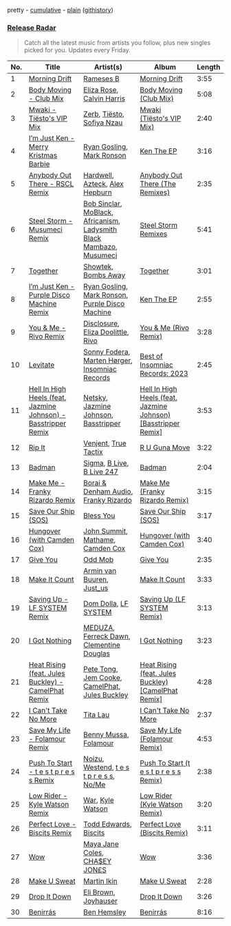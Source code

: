 pretty - [cumulative](/playlists/cumulative/Release%20Radar.md) - [plain](/playlists/plain/37i9dQZEVXbsudmxBFKW7G) ([githistory](https://github.githistory.xyz/vitokorn/spotify-playlist-archive/blob/master/playlists/plain/37i9dQZEVXbsudmxBFKW7G))

### [Release Radar](https://open.spotify.com/playlist/37i9dQZEVXbsudmxBFKW7G)

> Catch all the latest music from artists you follow, plus new singles picked for you. Updates every Friday.

| No. | Title | Artist(s) | Album | Length |
|---|---|---|---|---|
| 1 | [Morning Drift](https://open.spotify.com/track/7ysODkt3SLz9zLfo9yy2LJ) | [Rameses B](https://open.spotify.com/artist/06EfEcjc0vdvI6VNL0soIO) | [Morning Drift](https://open.spotify.com/album/42XNg9HHKO2XlsJ503JELj) | 3:55 |
| 2 | [Body Moving - Club Mix](https://open.spotify.com/track/2yRsNZu17Xx5fyryyQe3Vt) | [Eliza Rose](https://open.spotify.com/artist/4XC335ouK6pXyq4QiIb8bP), [Calvin Harris](https://open.spotify.com/artist/7CajNmpbOovFoOoasH2HaY) | [Body Moving (Club Mix)](https://open.spotify.com/album/3D8nfcaQEKp13288zu5mFs) | 5:08 |
| 3 | [Mwaki - Tiësto's VIP Mix](https://open.spotify.com/track/3bYSuNFC8UqtpTRKBcDtZf) | [Zerb](https://open.spotify.com/artist/6mDl7lQiLxT0iQ8LYhAlWy), [Tiësto](https://open.spotify.com/artist/2o5jDhtHVPhrJdv3cEQ99Z), [Sofiya Nzau](https://open.spotify.com/artist/5Y2FS5YbGf7yRDumzD5nY3) | [Mwaki (Tiësto's VIP Mix)](https://open.spotify.com/album/3pbFWOxjxLdlyxapT21PLe) | 2:40 |
| 4 | [I’m Just Ken - Merry Kristmas Barbie](https://open.spotify.com/track/0xUZ46LRp05nuTksovv90G) | [Ryan Gosling](https://open.spotify.com/artist/6kXm2YCtdUOpRYNKeKhfue), [Mark Ronson](https://open.spotify.com/artist/3hv9jJF3adDNsBSIQDqcjp) | [Ken The EP](https://open.spotify.com/album/7Dw87eUPMkF6tyjH1IYHsn) | 3:16 |
| 5 | [Anybody Out There - RSCL Remix](https://open.spotify.com/track/10kc4WFIpH8PEaa7cflKAx) | [Hardwell](https://open.spotify.com/artist/6BrvowZBreEkXzJQMpL174), [Azteck](https://open.spotify.com/artist/13NpuESz6tlK819yBs0PuS), [Alex Hepburn](https://open.spotify.com/artist/1rQ2ssALv6BirzJJxwETXO) | [Anybody Out There (The Remixes)](https://open.spotify.com/album/61G1ZfB0GEK0809oWXRiCk) | 2:35 |
| 6 | [Steel Storm - Musumeci Remix](https://open.spotify.com/track/3uVRUivtrpzSVaf2lx2IeR) | [Bob Sinclar](https://open.spotify.com/artist/5YFS41yoX0YuFY39fq21oN), [MoBlack](https://open.spotify.com/artist/6Je4hal6B5wiRd46aeswrs), [Africanism](https://open.spotify.com/artist/3E9XtGFNNweLtiR8y5aZO5), [Ladysmith Black Mambazo](https://open.spotify.com/artist/3FdLhnmXynPvZkbILPpB6d), [Musumeci](https://open.spotify.com/artist/5AezOTggHnFTiQ5AiowFBf) | [Steel Storm Remixes](https://open.spotify.com/album/0ZvVk2HHDVCWYiQIXoQjnc) | 5:41 |
| 7 | [Together](https://open.spotify.com/track/5dV7j9CsYRqZY60LxcW1SF) | [Showtek](https://open.spotify.com/artist/3gk0OYeLFWYupGFRHqLSR7), [Bombs Away](https://open.spotify.com/artist/1YlyxjwYNSjBD0NAJGEfWB) | [Together](https://open.spotify.com/album/7cLDStFd8Wx0zFfNSGrjoW) | 3:01 |
| 8 | [I’m Just Ken - Purple Disco Machine Remix](https://open.spotify.com/track/1NlrxPK5C3cPi4oUmOUMhR) | [Ryan Gosling](https://open.spotify.com/artist/6kXm2YCtdUOpRYNKeKhfue), [Mark Ronson](https://open.spotify.com/artist/3hv9jJF3adDNsBSIQDqcjp), [Purple Disco Machine](https://open.spotify.com/artist/2WBJQGf1bT1kxuoqziH5g4) | [Ken The EP](https://open.spotify.com/album/7Dw87eUPMkF6tyjH1IYHsn) | 2:55 |
| 9 | [You & Me - Rivo Remix](https://open.spotify.com/track/0xoYZ45fgTfyQYREZPN7Sa) | [Disclosure](https://open.spotify.com/artist/6nS5roXSAGhTGr34W6n7Et), [Eliza Doolittle](https://open.spotify.com/artist/14L5rpGTLVUz1pD8fUeJB1), [Rivo](https://open.spotify.com/artist/2NrprO4CludRmaWtpqud10) | [You & Me (Rivo Remix)](https://open.spotify.com/album/3QIGpfgWXKujfMaecgKV9u) | 3:28 |
| 10 | [Levitate](https://open.spotify.com/track/7osZc0miZMAnL4AsBRnh0X) | [Sonny Fodera](https://open.spotify.com/artist/39B7ChWwrWDs7zXlsu3MoP), [Marten Hørger](https://open.spotify.com/artist/0EdUwJSqkMmsH6Agg3G8Ls), [Insomniac Records](https://open.spotify.com/artist/51xR0dvqUomzb5eY6dvT4M) | [Best of Insomniac Records: 2023](https://open.spotify.com/album/70ZyWrGgoffODlaUheuFx2) | 2:45 |
| 11 | [Hell In High Heels (feat. Jazmine Johnson) - Basstripper Remix](https://open.spotify.com/track/1phmlPVWr700JslfcqnWxy) | [Netsky](https://open.spotify.com/artist/5TgQ66WuWkoQ2xYxaSTnVP), [Jazmine Johnson](https://open.spotify.com/artist/31DGmB9yp1uMCkov630Ptz), [Basstripper](https://open.spotify.com/artist/1tSiIyp5dxfbEaS0nZGMEl) | [Hell In High Heels (feat. Jazmine Johnson) [Basstripper Remix]](https://open.spotify.com/album/5CJs5kZoOblxTA8TR8EJM0) | 3:53 |
| 12 | [Rip It](https://open.spotify.com/track/5tW3cSP0tjlXcbUYAjTFEK) | [Venjent](https://open.spotify.com/artist/7xu08SujAqLp7BGinS96vd), [True Tactix](https://open.spotify.com/artist/5roNWmUbP4oZ3PMSx58Rc9) | [R U Guna Move](https://open.spotify.com/album/3mTh8XaiVOGtGLsopbTbjU) | 3:22 |
| 13 | [Badman](https://open.spotify.com/track/1AtDX5155W9zDdvzYPUcDb) | [Sigma](https://open.spotify.com/artist/01pKrlgPJhm5dB4lneYAqS), [B Live](https://open.spotify.com/artist/5Dyi0c3gAWXi520W10rX1U), [B Live 247](https://open.spotify.com/artist/44kLWQM6Vi4EbOA6fOyQJ5) | [Badman](https://open.spotify.com/album/1430OXye8UzHJp4XUUMMcX) | 2:04 |
| 14 | [Make Me - Franky Rizardo Remix](https://open.spotify.com/track/57508shL0obX0KUOUL8CJk) | [Borai & Denham Audio](https://open.spotify.com/artist/6QsxKDNLJbtYqxb2wRmsu1), [Franky Rizardo](https://open.spotify.com/artist/2UgphhGSlC9QWgaZWUOCkl) | [Make Me (Franky Rizardo Remix)](https://open.spotify.com/album/42c7JYNk4kOlZhBnZZoPI0) | 3:15 |
| 15 | [Save Our Ship (SOS)](https://open.spotify.com/track/0SuFM875msKXWm8E3x34DA) | [Bless You](https://open.spotify.com/artist/0YFOK5sYNqbCJEgD0xOti9) | [Save Our Ship (SOS)](https://open.spotify.com/album/62CmBWPso8MZGNl3S47YdA) | 3:17 |
| 16 | [Hungover (with Camden Cox)](https://open.spotify.com/track/1HmeANWuuCP6ldvGgKwTLi) | [John Summit](https://open.spotify.com/artist/7kNqXtgeIwFtelmRjWv205), [Mathame](https://open.spotify.com/artist/6QSwQEz8CDMg8Rqk8dEkxS), [Camden Cox](https://open.spotify.com/artist/5mNpMP01Co4vXZ3U0fWP3C) | [Hungover (with Camden Cox)](https://open.spotify.com/album/0zmoJBEhLPoiKBzXMeFjAm) | 3:40 |
| 17 | [Give You](https://open.spotify.com/track/3VrFR7A8qVKHmECL5tNIlf) | [Odd Mob](https://open.spotify.com/artist/4qLwtWhlhyAoQ4S9mSrDW9) | [Give You](https://open.spotify.com/album/65Rww1fKgqIbp0QvuFX9gy) | 2:35 |
| 18 | [Make It Count](https://open.spotify.com/track/6qroXN9iyKNG6mP0Ddvh1b) | [Armin van Buuren](https://open.spotify.com/artist/0SfsnGyD8FpIN4U4WCkBZ5), [Just_us](https://open.spotify.com/artist/0iPzFfhXb2ilEodYsMoUX4) | [Make It Count](https://open.spotify.com/album/7yRpzkneNaRzDwq6BGvtsi) | 3:33 |
| 19 | [Saving Up - LF SYSTEM Remix](https://open.spotify.com/track/4gDVM13rOwSdfGwSaIGWCR) | [Dom Dolla](https://open.spotify.com/artist/205i7E8fNVfojowcQSfK9m), [LF SYSTEM](https://open.spotify.com/artist/0HxX6imltnNXJyQhu4nsiO) | [Saving Up (LF SYSTEM Remix)](https://open.spotify.com/album/5IphhTo0uXUpIYSuppkB3R) | 3:13 |
| 20 | [I Got Nothing](https://open.spotify.com/track/4yagkb6nJCRcfjUhaOVHTw) | [MEDUZA](https://open.spotify.com/artist/0xRXCcSX89eobfrshSVdyu), [Ferreck Dawn](https://open.spotify.com/artist/3cnAJv9gydgm52KFIsdvO8), [Clementine Douglas](https://open.spotify.com/artist/4DWuml4Jf6K81b5rAPwMb6) | [I Got Nothing](https://open.spotify.com/album/32wadIN0emxBanTLINlH08) | 3:23 |
| 21 | [Heat Rising (feat. Jules Buckley) - CamelPhat Remix](https://open.spotify.com/track/0321tW7ADJXg0hRi6nlnUj) | [Pete Tong](https://open.spotify.com/artist/6n1t55WMsSIUFHrAL4mUsB), [Jem Cooke](https://open.spotify.com/artist/0AkL5tzM3UsDlWak9E0OwH), [CamelPhat](https://open.spotify.com/artist/240wlM8vDrf6S4zCyzGj2W), [Jules Buckley](https://open.spotify.com/artist/5gGbAKDXhDoBXIJe8SuBvX) | [Heat Rising (feat. Jules Buckley) [CamelPhat Remix]](https://open.spotify.com/album/0RRr7DFGbng663hPeEH5LM) | 4:28 |
| 22 | [I Can't Take No More](https://open.spotify.com/track/6AT2JACN4Fi5MPSBwuxnHJ) | [Tita Lau](https://open.spotify.com/artist/5g93IJMEpfC68NUaeVjr4h) | [I Can't Take No More](https://open.spotify.com/album/49jiyoCe2xxbyVvXNrDqKV) | 2:37 |
| 23 | [Save My Life - Folamour Remix](https://open.spotify.com/track/4IbfSkANxDLlaqDptTZ5hE) | [Benny Mussa](https://open.spotify.com/artist/3JNbl0jPjCNLrZrCbqku6f), [Folamour](https://open.spotify.com/artist/6pJY5At9SiMpAOBrw9YosS) | [Save My Life (Folamour Remix)](https://open.spotify.com/album/7emMblwJ7MZ1ejnuBhJ9X7) | 4:53 |
| 24 | [Push To Start - t e s t p r e s s Remix](https://open.spotify.com/track/76LCs5uSnFVBID8WdOpFdP) | [Noizu](https://open.spotify.com/artist/3VRyybsQu0MDG0F2LBxnv7), [Westend](https://open.spotify.com/artist/4epc3Bd0DOBA0kDywkRAsu), [t e s t p r e s s](https://open.spotify.com/artist/4udW3rcRXEmwm706eR5h8u), [No/Me](https://open.spotify.com/artist/4L0It80jhQQKMTU2r02nkL) | [Push To Start (t e s t p r e s s Remix)](https://open.spotify.com/album/71rRwgVl97ZLCWQ6LZydWf) | 2:38 |
| 25 | [Low Rider - Kyle Watson Remix](https://open.spotify.com/track/5JA85EYInaPr1SehlXtMXG) | [War](https://open.spotify.com/artist/3ICyfoySNDZqtBVmaBT84I), [Kyle Watson](https://open.spotify.com/artist/7LJSAfWhO7jhjnewy6pKyZ) | [Low Rider (Kyle Watson Remix)](https://open.spotify.com/album/2GbMNQQT9q4Y3ULVdmwbji) | 3:20 |
| 26 | [Perfect Love - Biscits Remix](https://open.spotify.com/track/6SxpLVRmhMubmYLrvxGp22) | [Todd Edwards](https://open.spotify.com/artist/6MFopqejpmTUUZlcRmGzgg), [Biscits](https://open.spotify.com/artist/052B9SONfhoScw7dgYWw5o) | [Perfect Love (Biscits Remix)](https://open.spotify.com/album/1HVIOPdgDaSIdKy79G1Dbj) | 3:11 |
| 27 | [Wow](https://open.spotify.com/track/0SEmzHfBCpkVvxLogm8NJU) | [Maya Jane Coles](https://open.spotify.com/artist/6TshTCYwh9ySzOO6Jy4Ux2), [CHA$EY JON£S](https://open.spotify.com/artist/2cW0FSwOLEKSDCllbCC6db) | [Wow](https://open.spotify.com/album/2OrXnSIQ5SI8NliURLIFKz) | 3:36 |
| 28 | [Make U Sweat](https://open.spotify.com/track/3IrAZTFMsy9ZPj5LurJ8vi) | [Martin Ikin](https://open.spotify.com/artist/7DhdJhd6DrxeJlUajwttd1) | [Make U Sweat](https://open.spotify.com/album/2eynmd9669ddVP7QTuj66o) | 2:28 |
| 29 | [Drop It Down](https://open.spotify.com/track/6euR4VW88wRwG6TTXI8YEE) | [Eli Brown](https://open.spotify.com/artist/5lVNSw2GPci8kebrAQpZqU), [Joyhauser](https://open.spotify.com/artist/59a1Bp0JQfL2mGnpL0lW2Y) | [Drop It Down](https://open.spotify.com/album/7u26VusojvClzoCafHyzcV) | 3:26 |
| 30 | [Benirrás](https://open.spotify.com/track/4ke138ZJyYRmLmEj5IKhRY) | [Ben Hemsley](https://open.spotify.com/artist/366L4EjZXBPYbHs9XDQILZ) | [Benirrás](https://open.spotify.com/album/6SLojWSR7K5P14fAifcdEF) | 8:16 |